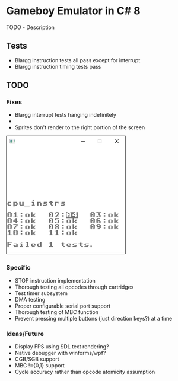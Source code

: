 # Gameboy Emulator in C# 8

TODO - Description

## Tests

- Blargg instruction tests all pass except for interrupt
- Blargg instruction timing tests pass

## TODO

### Fixes

- Blargg interrupt tests hanging indefinitely
-
- Sprites don't render to the right portion of the screen

![Blargg CPU Instr Failures](./blargg_cpu_instr_output.png)

### Specific

- STOP instruction implementation
- Thorough testing all opcodes through cartridges
- Test timer subsystem
- DMA testing
- Proper configurable serial port support
- Thorough testing of MBC function
- Prevent pressing multiple buttons (just direction keys?) at a time

### Ideas/Future

- Display FPS using SDL text rendering?
- Native debugger with winforms/wpf?
- CGB/SGB support
- MBC !={0,1} support
- Cycle accuracy rather than opcode atomicity assumption